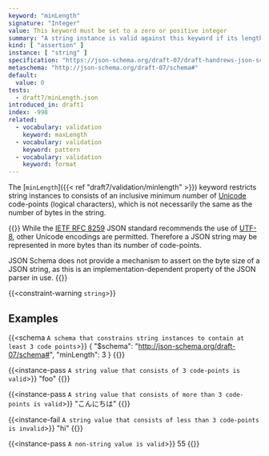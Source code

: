 ```yaml
---
keyword: "minLength"
signature: "Integer"
value: This keyword must be set to a zero or positive integer
summary: "A string instance is valid against this keyword if its length is greater than, or equal to, the value of this keyword."
kind: [ "assertion" ]
instance: [ "string" ]
specification: "https://json-schema.org/draft-07/draft-handrews-json-schema-validation-01#rfc.section.6.3.2"
metaschema: "http://json-schema.org/draft-07/schema#"
default:
  value: 0
tests:
  - draft7/minLength.json
introduced_in: draft1
index: -998
related:
  - vocabulary: validation
    keyword: maxLength
  - vocabulary: validation
    keyword: pattern
  - vocabulary: validation
    keyword: format
---
```


The [`minLength`]({{< ref "draft7/validation/minlength" >}}) keyword restricts string instances to consists of an inclusive
minimum number of [Unicode](https://unicode.org) code-points (logical
characters), which is not necessarily the same as the number of bytes in the
string.

{{<learning-more>}} While the [IETF RFC
8259](https://www.rfc-editor.org/rfc/rfc8259) JSON standard recommends the use
of [UTF-8](https://en.wikipedia.org/wiki/UTF-8), other Unicode encodings are
permitted. Therefore a JSON string may be represented in more bytes than its
number of code-points.

JSON Schema does not provide a mechanism to assert on the byte size of a JSON
string, as this is an implementation-dependent property of the JSON parser in
use.  {{</learning-more>}}

{{<constraint-warning `string`>}}

## Examples

{{<schema `A schema that constrains string instances to contain at least 3 code points`>}}
{
  "$schema": "http://json-schema.org/draft-07/schema#",
  "minLength": 3
}
{{</schema>}}

{{<instance-pass `A string value that consists of 3 code-points is valid`>}}
"foo"
{{</instance-pass>}}

{{<instance-pass `A string value that consists of more than 3 code-points is valid`>}}
"こんにちは"
{{</instance-pass>}}

{{<instance-fail `A string value that consists of less than 3 code-points is invalid`>}}
"hi"
{{</instance-fail>}}

{{<instance-pass `A non-string value is valid`>}}
55
{{</instance-pass>}}
